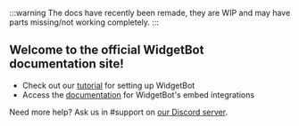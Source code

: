 :::warning
The docs have recently been remade, they are WIP and may have parts missing/not working completely.
:::

## Welcome to the official WidgetBot documentation site!

* Check out our [tutorial](/tutorial/README.md) for setting up WidgetBot
* Access the [documentation](/embed/README.md) for WidgetBot's embed integrations

Need more help? Ask us in #support on [our Discord server](https://discord.gg/NYBEhN7).

